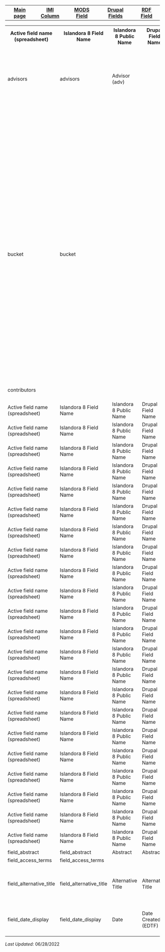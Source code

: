 <!DOCTYPE html>
<html>
<head>

</head>
<body>

<table style="width:100%">
		  <tr>
		    <th><a href="index.md">Main page</a></th>
			<th><a href="IMI.md">IMI Column</a></th>
		    <th><a href="MODS.md">MODS Field</a></th>
			<th><a href="DrupalFields.md">Drupal Fields</a></th>
		    <th><a href="RDF.md">RDF Field</a></th>
		  </tr>
		</table>
<table>
	<tr>
		<th>Active field name (spreadsheet)</th>
		<th>Islandora 8 Field Name</th>
		<th>Islandora 8 Public Name</th>
		<th>Drupal Field Name</th>
		<th>Migration Field Name</th>
		<th>Islandora 7 Field Name</th>
		<th>Islandora 7 Public Name</th>
		<th>BePress Name</th>
		<th>BePress Field Name</th>
		<th>RDA</th>
		<th>MARC</th>
		<th>DACS</th>
		<th>EAD</th>
		<th>MODS</th>
		<th>RDF</th>
		<th>Notes</th>
	 </tr>
	<tr>
		<td></td>
		<td></td>
		<td></td>
		<td></td>
		<td></td>
		<td>abstract_format</td>
		<td></td>
		<td>abstract_format</td>
		<td></td>
		<td></td>
		<td></td>
		<td></td>
		<td></td>
		<td>abstract</td>
		<td></td>
		<td>Deleted</td>
	</tr>
	<tr>
		<td></td>
		<td></td>
		<td></td>
		<td></td>
		<td></td>
		<td>accession_number</td>
		<td></td>
		<td>accession_number</td>
		<td>Accession Number</td>
		<td></td>
		<td></td>
		<td></td>
		<td></td>
		<td>identifier</td>
		<td></td>
		<td>Deleted. See field_source</td>
	</tr>
		<tr>
		    <td>advisors</td>
		    <td>advisors</td>
			<td>Advisor (adv)</td>
		    <td></td>
			<td>advisors</td>
			<td>advisors</td>
			<td>Advisor(s)</td>
			<td>advisor1</td>
			<td>Advisor(s)</td>
			<td>20.1</td>
			<td>700</td>
			<td>12.1</td>
			<td>controlaccess; famname; persname</td>
			<td>name--namePart</td>
			<td>local:adv</td>
		</tr>
		<tr>
		    <td></td>
		    <td></td>
			<td></td>
		    <td></td>
			<td></td>
			<td>attach_additional_files</td>
			<td></td>
			<td>attach_additional_files</td>
			<td>Additional Files</td>
			<td></td>
			<td></td>
			<td></td>
			<td></td>
			<td>location--url</td>
			<td></td>
		</tr>
		<tr>
		    <td></td>
		    <td></td>
			<td></td>
		    <td></td>
			<td></td>
			<td>author1_fname</td>
			<td></td>
			<td></td>
			<td></td>
			<td></td>
			<td></td>
			<td></td>
			<td></td>
			<td>name--namePart</td>
			<td></td>
		</tr>
		<tr>
		    <td></td>
		    <td></td>
			<td></td>
		    <td></td>
			<td></td>
			<td>author1_lname</td>
			<td></td>
			<td></td>
			<td></td>
			<td></td>
			<td></td>
			<td></td>
			<td></td>
			<td>name--namePart</td>
			<td></td>
		</tr>
		<tr>
		    <td></td>
		    <td></td>
			<td></td>
		    <td></td>
			<td></td>
			<td>author1_mname</td>
			<td></td>
			<td></td>
			<td></td>
			<td></td>
			<td></td>
			<td></td>
			<td></td>
			<td>name--namePart</td>
			<td></td>
		</tr>
		<tr>
		    <td></td>
		    <td></td>
			<td></td>
		    <td></td>
			<td></td>
			<td>author1_suffix</td>
			<td></td>
			<td></td>
			<td></td>
			<td></td>
			<td></td>
			<td></td>
			<td></td>
			<td>name--namePart</td>
			<td></td>
		</tr>
		<tr>
		    <td></td>
		    <td></td>
			<td></td>
		    <td></td>
			<td></td>
			<td>author2_fname</td>
			<td></td>
			<td></td>
			<td></td>
			<td></td>
			<td></td>
			<td></td>
			<td></td>
			<td>name--namePart</td>
			<td></td>
		</tr>
		<tr>
		    <td></td>
		    <td></td>
			<td></td>
		    <td></td>
			<td></td>
			<td>author2_lname</td>
			<td></td>
			<td></td>
			<td></td>
			<td></td>
			<td></td>
			<td></td>
			<td></td>
			<td>name--namePart</td>
			<td></td>
		</tr>
		<tr>
		    <td></td>
		    <td></td>
			<td></td>
		    <td></td>
			<td></td>
			<td>author2_mname</td>
			<td></td>
			<td></td>
			<td></td>
			<td></td>
			<td></td>
			<td></td>
			<td></td>
			<td>name--namePart</td>
			<td></td>
		</tr>
		<tr>
		    <td></td>
		    <td></td>
			<td></td>
		    <td></td>
			<td></td>
			<td>author2_suffix</td>
			<td></td>
			<td></td>
			<td></td>
			<td></td>
			<td></td>
			<td></td>
			<td></td>
			<td>name--namePart</td>
			<td></td>
		</tr>
		<tr>
		    <td></td>
		    <td></td>
			<td></td>
		    <td></td>
			<td></td>
			<td>author3_fname</td>
			<td></td>
			<td></td>
			<td></td>
			<td></td>
			<td></td>
			<td></td>
			<td></td>
			<td>name--namePart</td>
			<td></td>
		</tr>
		<tr>
		    <td></td>
		    <td></td>
			<td></td>
		    <td></td>
			<td></td>
			<td>author3_lname</td>
			<td></td>
			<td></td>
			<td></td>
			<td></td>
			<td></td>
			<td></td>
			<td></td>
			<td>name--namePart</td>
			<td></td>
		</tr>
		<tr>
		    <td></td>
		    <td></td>
			<td></td>
		    <td></td>
			<td></td>
			<td>author3_mname</td>
			<td></td>
			<td></td>
			<td></td>
			<td></td>
			<td></td>
			<td></td>
			<td></td>
			<td>name--namePart</td>
			<td></td>
		</tr>
		<tr>
		    <td></td>
		    <td></td>
			<td></td>
		    <td></td>
			<td></td>
			<td>author3_suffix</td>
			<td></td>
			<td></td>
			<td></td>
			<td></td>
			<td></td>
			<td></td>
			<td></td>
			<td>name--namePart</td>
			<td></td>
		</tr>
		<tr>
		    <td></td>
		    <td></td>
			<td></td>
		    <td></td>
			<td></td>
			<td>box</td>
			<td></td>
			<td></td>
			<td></td>
			<td></td>
			<td></td>
			<td></td>
			<td></td>
			<td></td>
			<td></td>
			<td>Deleted</td>
		</tr>
		<tr>
		    <td></td>
		    <td></td>
			<td></td>
		    <td></td>
			<td></td>
			<td>bp_categories</td>
			<td></td>
			<td>bp_categories</td>
			<td>Academic Discipline</td>
			<td></td>
			<td></td>
			<td></td>
			<td></td>
			<td>name--namePart</td>
			<td></td>
			<td>Deleted</td>
		</tr>
		<tr>
		    <td></td>
		    <td></td>
			<td></td>
		    <td></td>
			<td></td>
			<td>broad_creation_date</td>
			<td></td>
			<td>broad_creation_date</td>
			<td>Broad Date</td>
			<td></td>
			<td></td>
			<td></td>
			<td></td>
			<td>originInfo--dateOther</td>
			<td></td>
			<td>Deleted</td>
		</tr>
		<tr>
		    <td></td>
		    <td></td>
			<td></td>
		    <td></td>
			<td></td>
			<td>broad_date</td>
			<td></td>
			<td>broad_date</td>
			<td>Broad Date</td>
			<td></td>
			<td></td>
			<td></td>
			<td></td>
			<td>originInfo--dateOther</td>
			<td></td>
			<td>Deleted</td>
		</tr>
		<tr>
		    <td>bucket</td>
		    <td>bucket</td>
			<td></td>
		    <td></td>
			<td>bucket</td>
			<td>issue</td>
			<td></td>
			<td>issue</td>
			<td>[Unknown]</td>
			<td>2.12</td>
			<td>490; 830</td>
			<td></td>
			<td></td>
			<td>relatedItem--note</td>
			<td></td>
			<td></td>
		</tr>
		<tr>
		    <td></td>
		    <td></td>
			<td></td>
		    <td></td>
			<td></td>
			<td>buy_link</td>
			<td></td>
			<td>buy_link</td>
			<td>Buy Link</td>
			<td></td>
			<td></td>
			<td></td>
			<td></td>
			<td>relatedItem--location--url</td>
			<td></td>
			<td>Deleted</td>
		</tr>
		<tr>
		    <td></td>
		    <td></td>
			<td></td>
		    <td></td>
			<td></td>
			<td>calc_thumbnail_image_url</td>
			<td></td>
			<td>calc_thumbnail_image_url</td>
			<td></td>
			<td></td>
			<td></td>
			<td></td>
			<td></td>
			<td>location--url</td>
			<td></td>
			<td>Deleted</td>
		</tr>
		<tr>
		    <td></td>
		    <td></td>
			<td></td>
		    <td></td>
			<td></td>
			<td>calc_url</td>
			<td></td>
			<td>calc_url</td>
			<td></td>
			<td></td>
			<td></td>
			<td></td>
			<td></td>
			<td>location--url</td>
			<td></td>
			<td>Deleted</td>
		</tr>
		<tr>
		    <td></td>
		    <td></td>
			<td></td>
		    <td></td>
			<td></td>
			<td>campus_location</td>
			<td></td>
			<td>campus_location</td>
			<td>Campus Location</td>
			<td></td>
			<td></td>
			<td></td>
			<td></td>
			<td>location--physicalLocation</td>
			<td></td>
			<td>Deleted. See field_source</td>
		</tr>
		<tr>
		    <td></td>
		    <td></td>
			<td></td>
		    <td></td>
			<td></td>
			<td>catalog_id</td>
			<td></td>
			<td>catalog_id</td>
			<td>Maxey Catalog Number</td>
			<td></td>
			<td></td>
			<td></td>
			<td></td>
			<td>identifier</td>
			<td></td>
			<td>Deleted. See field_source</td>
		</tr>
		<tr>
		    <td></td>
		    <td></td>
			<td></td>
		    <td></td>
			<td></td>
			<td>city</td>
			<td></td>
			<td>City</td>
			<td>City</td>
			<td></td>
			<td></td>
			<td></td>
			<td></td>
			<td>OriginInfo--place--placeTerm</td>
			<td></td>
			<td>Deleted</td>
		</tr>
		<tr>
		    <td></td>
		    <td></td>
			<td></td>
		    <td></td>
			<td></td>
			<td>collection_name</td>
			<td></td>
			<td>collection_name</td>
			<td>Collection Name</td>
			<td></td>
			<td></td>
			<td></td>
			<td></td>
			<td>relatedItem--name--namePart--description</td>
			<td></td>
			<td>Deleted. See field_source</td>
		</tr>
		<tr>
		    <td></td>
		    <td></td>
			<td></td>
		    <td></td>
			<td></td>
			<td>comments</td>
			<td></td>
			<td>comments</td>
			<td>Comments</td>
			<td></td>
			<td></td>
			<td></td>
			<td></td>
			<td>note</td>
			<td></td>
			<td>Deleted. See field_description</td>
		</tr>
		<tr>
		    <td></td>
		    <td></td>
			<td></td>
		    <td></td>
			<td></td>
			<td>conference_track</td>
			<td></td>
			<td>conference_track</td>
			<td></td>
			<td></td>
			<td></td>
			<td></td>
			<td></td>
			<td>[unknown]</td>
			<td></td>
			<td>Deleted</td>
		</tr>
		<tr>
		    <td>contributors</td>
		    <td></td>
			<td></td>
		    <td></td>
			<td>contributors</td>
			<td>contributors</td>
			<td>Contributor(s)</td>
			<td>contributor</td>
			<td>Contributor</td>
			<td>20.2</td>
			<td>700</td>
			<td>12.1</td>
			<td>controlaccess; famname; persname</td>
			<td>name--namePart</td>
			<td>relators:ctb</td>
			<td>See field_linked_agent</td>
		</tr>
		<tr>
		    <td>Active field name (spreadsheet)</td>
		    <td>Islandora 8 Field Name</td>
			<td>Islandora 8 Public Name</td>
		    <td>Drupal Field Name</td>
			<td>Migration Field Name</td>
			<td>Islandora 7 Field Name</td>
			<td>Islandora 7 Public Name</td>
			<td>BePress Name</td>
			<td>BePress Field Name</td>
			<td>RDA</td>
			<td>MARC</td>
			<td>DACS</td>
			<td>EAD</td>
			<td>MODS</td>
			<td>RDF</td>
			<td>Note</td>
		</tr>
		<tr>
		    <td>Active field name (spreadsheet)</td>
		    <td>Islandora 8 Field Name</td>
			<td>Islandora 8 Public Name</td>
		    <td>Drupal Field Name</td>
			<td>Migration Field Name</td>
			<td>Islandora 7 Field Name</td>
			<td>Islandora 7 Public Name</td>
			<td>BePress Name</td>
			<td>BePress Field Name</td>
			<td>RDA</td>
			<td>MARC</td>
			<td>DACS</td>
			<td>EAD</td>
			<td>MODS</td>
			<td>RDF</td>
			<td>Note</td>
		</tr>
		<tr>
		    <td>Active field name (spreadsheet)</td>
		    <td>Islandora 8 Field Name</td>
			<td>Islandora 8 Public Name</td>
		    <td>Drupal Field Name</td>
			<td>Migration Field Name</td>
			<td>Islandora 7 Field Name</td>
			<td>Islandora 7 Public Name</td>
			<td>BePress Name</td>
			<td>BePress Field Name</td>
			<td>RDA</td>
			<td>MARC</td>
			<td>DACS</td>
			<td>EAD</td>
			<td>MODS</td>
			<td>RDF</td>
			<td>Note</td>
		</tr>
		<tr>
		    <td>Active field name (spreadsheet)</td>
		    <td>Islandora 8 Field Name</td>
			<td>Islandora 8 Public Name</td>
		    <td>Drupal Field Name</td>
			<td>Migration Field Name</td>
			<td>Islandora 7 Field Name</td>
			<td>Islandora 7 Public Name</td>
			<td>BePress Name</td>
			<td>BePress Field Name</td>
			<td>RDA</td>
			<td>MARC</td>
			<td>DACS</td>
			<td>EAD</td>
			<td>MODS</td>
			<td>RDF</td>
			<td>Note</td>
		</tr>
		<tr>
		    <td>Active field name (spreadsheet)</td>
		    <td>Islandora 8 Field Name</td>
			<td>Islandora 8 Public Name</td>
		    <td>Drupal Field Name</td>
			<td>Migration Field Name</td>
			<td>Islandora 7 Field Name</td>
			<td>Islandora 7 Public Name</td>
			<td>BePress Name</td>
			<td>BePress Field Name</td>
			<td>RDA</td>
			<td>MARC</td>
			<td>DACS</td>
			<td>EAD</td>
			<td>MODS</td>
			<td>RDF</td>
			<td>Note</td>
		</tr>
		<tr>
		    <td>Active field name (spreadsheet)</td>
		    <td>Islandora 8 Field Name</td>
			<td>Islandora 8 Public Name</td>
		    <td>Drupal Field Name</td>
			<td>Migration Field Name</td>
			<td>Islandora 7 Field Name</td>
			<td>Islandora 7 Public Name</td>
			<td>BePress Name</td>
			<td>BePress Field Name</td>
			<td>RDA</td>
			<td>MARC</td>
			<td>DACS</td>
			<td>EAD</td>
			<td>MODS</td>
			<td>RDF</td>
			<td>Note</td>
		</tr>
		<tr>
		    <td>Active field name (spreadsheet)</td>
		    <td>Islandora 8 Field Name</td>
			<td>Islandora 8 Public Name</td>
		    <td>Drupal Field Name</td>
			<td>Migration Field Name</td>
			<td>Islandora 7 Field Name</td>
			<td>Islandora 7 Public Name</td>
			<td>BePress Name</td>
			<td>BePress Field Name</td>
			<td>RDA</td>
			<td>MARC</td>
			<td>DACS</td>
			<td>EAD</td>
			<td>MODS</td>
			<td>RDF</td>
			<td>Note</td>
		</tr>
		<tr>
		    <td>Active field name (spreadsheet)</td>
		    <td>Islandora 8 Field Name</td>
			<td>Islandora 8 Public Name</td>
		    <td>Drupal Field Name</td>
			<td>Migration Field Name</td>
			<td>Islandora 7 Field Name</td>
			<td>Islandora 7 Public Name</td>
			<td>BePress Name</td>
			<td>BePress Field Name</td>
			<td>RDA</td>
			<td>MARC</td>
			<td>DACS</td>
			<td>EAD</td>
			<td>MODS</td>
			<td>RDF</td>
			<td>Note</td>
		</tr>
		<tr>
		    <td>Active field name (spreadsheet)</td>
		    <td>Islandora 8 Field Name</td>
			<td>Islandora 8 Public Name</td>
		    <td>Drupal Field Name</td>
			<td>Migration Field Name</td>
			<td>Islandora 7 Field Name</td>
			<td>Islandora 7 Public Name</td>
			<td>BePress Name</td>
			<td>BePress Field Name</td>
			<td>RDA</td>
			<td>MARC</td>
			<td>DACS</td>
			<td>EAD</td>
			<td>MODS</td>
			<td>RDF</td>
			<td>Note</td>
		</tr>
		<tr>
		    <td>Active field name (spreadsheet)</td>
		    <td>Islandora 8 Field Name</td>
			<td>Islandora 8 Public Name</td>
		    <td>Drupal Field Name</td>
			<td>Migration Field Name</td>
			<td>Islandora 7 Field Name</td>
			<td>Islandora 7 Public Name</td>
			<td>BePress Name</td>
			<td>BePress Field Name</td>
			<td>RDA</td>
			<td>MARC</td>
			<td>DACS</td>
			<td>EAD</td>
			<td>MODS</td>
			<td>RDF</td>
			<td>Note</td>
		</tr>
		<tr>
		    <td>Active field name (spreadsheet)</td>
		    <td>Islandora 8 Field Name</td>
			<td>Islandora 8 Public Name</td>
		    <td>Drupal Field Name</td>
			<td>Migration Field Name</td>
			<td>Islandora 7 Field Name</td>
			<td>Islandora 7 Public Name</td>
			<td>BePress Name</td>
			<td>BePress Field Name</td>
			<td>RDA</td>
			<td>MARC</td>
			<td>DACS</td>
			<td>EAD</td>
			<td>MODS</td>
			<td>RDF</td>
			<td>Note</td>
		</tr>
		<tr>
		    <td>Active field name (spreadsheet)</td>
		    <td>Islandora 8 Field Name</td>
			<td>Islandora 8 Public Name</td>
		    <td>Drupal Field Name</td>
			<td>Migration Field Name</td>
			<td>Islandora 7 Field Name</td>
			<td>Islandora 7 Public Name</td>
			<td>BePress Name</td>
			<td>BePress Field Name</td>
			<td>RDA</td>
			<td>MARC</td>
			<td>DACS</td>
			<td>EAD</td>
			<td>MODS</td>
			<td>RDF</td>
			<td>Note</td>
		</tr>
			<tr>
		    <td>Active field name (spreadsheet)</td>
		    <td>Islandora 8 Field Name</td>
			<td>Islandora 8 Public Name</td>
		    <td>Drupal Field Name</td>
			<td>Migration Field Name</td>
			<td>Islandora 7 Field Name</td>
			<td>Islandora 7 Public Name</td>
			<td>BePress Name</td>
			<td>BePress Field Name</td>
			<td>RDA</td>
			<td>MARC</td>
			<td>DACS</td>
			<td>EAD</td>
			<td>MODS</td>
			<td>RDF</td>
			<td>Note</td>
		</tr>
			<tr>
		    <td>Active field name (spreadsheet)</td>
		    <td>Islandora 8 Field Name</td>
			<td>Islandora 8 Public Name</td>
		    <td>Drupal Field Name</td>
			<td>Migration Field Name</td>
			<td>Islandora 7 Field Name</td>
			<td>Islandora 7 Public Name</td>
			<td>BePress Name</td>
			<td>BePress Field Name</td>
			<td>RDA</td>
			<td>MARC</td>
			<td>DACS</td>
			<td>EAD</td>
			<td>MODS</td>
			<td>RDF</td>
			<td>Note</td>
		</tr>
			<tr>
		    <td>Active field name (spreadsheet)</td>
		    <td>Islandora 8 Field Name</td>
			<td>Islandora 8 Public Name</td>
		    <td>Drupal Field Name</td>
			<td>Migration Field Name</td>
			<td>Islandora 7 Field Name</td>
			<td>Islandora 7 Public Name</td>
			<td>BePress Name</td>
			<td>BePress Field Name</td>
			<td>RDA</td>
			<td>MARC</td>
			<td>DACS</td>
			<td>EAD</td>
			<td>MODS</td>
			<td>RDF</td>
			<td>Note</td>
		</tr>
			<tr>
		    <td>Active field name (spreadsheet)</td>
		    <td>Islandora 8 Field Name</td>
			<td>Islandora 8 Public Name</td>
		    <td>Drupal Field Name</td>
			<td>Migration Field Name</td>
			<td>Islandora 7 Field Name</td>
			<td>Islandora 7 Public Name</td>
			<td>BePress Name</td>
			<td>BePress Field Name</td>
			<td>RDA</td>
			<td>MARC</td>
			<td>DACS</td>
			<td>EAD</td>
			<td>MODS</td>
			<td>RDF</td>
			<td>Note</td>
		</tr>
			<tr>
		    <td>Active field name (spreadsheet)</td>
		    <td>Islandora 8 Field Name</td>
			<td>Islandora 8 Public Name</td>
		    <td>Drupal Field Name</td>
			<td>Migration Field Name</td>
			<td>Islandora 7 Field Name</td>
			<td>Islandora 7 Public Name</td>
			<td>BePress Name</td>
			<td>BePress Field Name</td>
			<td>RDA</td>
			<td>MARC</td>
			<td>DACS</td>
			<td>EAD</td>
			<td>MODS</td>
			<td>RDF</td>
			<td>Note</td>
		</tr>
			<tr>
		    <td>Active field name (spreadsheet)</td>
		    <td>Islandora 8 Field Name</td>
			<td>Islandora 8 Public Name</td>
		    <td>Drupal Field Name</td>
			<td>Migration Field Name</td>
			<td>Islandora 7 Field Name</td>
			<td>Islandora 7 Public Name</td>
			<td>BePress Name</td>
			<td>BePress Field Name</td>
			<td>RDA</td>
			<td>MARC</td>
			<td>DACS</td>
			<td>EAD</td>
			<td>MODS</td>
			<td>RDF</td>
			<td>Note</td>
		</tr>
			<tr>
		    <td>Active field name (spreadsheet)</td>
		    <td>Islandora 8 Field Name</td>
			<td>Islandora 8 Public Name</td>
		    <td>Drupal Field Name</td>
			<td>Migration Field Name</td>
			<td>Islandora 7 Field Name</td>
			<td>Islandora 7 Public Name</td>
			<td>BePress Name</td>
			<td>BePress Field Name</td>
			<td>RDA</td>
			<td>MARC</td>
			<td>DACS</td>
			<td>EAD</td>
			<td>MODS</td>
			<td>RDF</td>
			<td>Note</td>
		</tr>
			<tr>
		    <td>Active field name (spreadsheet)</td>
		    <td>Islandora 8 Field Name</td>
			<td>Islandora 8 Public Name</td>
		    <td>Drupal Field Name</td>
			<td>Migration Field Name</td>
			<td>Islandora 7 Field Name</td>
			<td>Islandora 7 Public Name</td>
			<td>BePress Name</td>
			<td>BePress Field Name</td>
			<td>RDA</td>
			<td>MARC</td>
			<td>DACS</td>
			<td>EAD</td>
			<td>MODS</td>
			<td>RDF</td>
			<td>Note</td>
		</tr>
			<tr>
		    <td>Active field name (spreadsheet)</td>
		    <td>Islandora 8 Field Name</td>
			<td>Islandora 8 Public Name</td>
		    <td>Drupal Field Name</td>
			<td>Migration Field Name</td>
			<td>Islandora 7 Field Name</td>
			<td>Islandora 7 Public Name</td>
			<td>BePress Name</td>
			<td>BePress Field Name</td>
			<td>RDA</td>
			<td>MARC</td>
			<td>DACS</td>
			<td>EAD</td>
			<td>MODS</td>
			<td>RDF</td>
			<td>Note</td>
		</tr>
			<tr>
		    <td>Active field name (spreadsheet)</td>
		    <td>Islandora 8 Field Name</td>
			<td>Islandora 8 Public Name</td>
		    <td>Drupal Field Name</td>
			<td>Migration Field Name</td>
			<td>Islandora 7 Field Name</td>
			<td>Islandora 7 Public Name</td>
			<td>BePress Name</td>
			<td>BePress Field Name</td>
			<td>RDA</td>
			<td>MARC</td>
			<td>DACS</td>
			<td>EAD</td>
			<td>MODS</td>
			<td>RDF</td>
			<td>Note</td>
		</tr>
	<tr>
		<td>field_abstract</td>
		 <td>field_abstract</td>
		<td>Abstract</td>
		<td>Abstract</td>
		<td>abstract</td>
		<td>abstract</td>
		<td>Abstract</td>
		<td>abstract</td>
		<td>Abstract</td>
		<td>7.10</td>
		<td>520</td>
		<td>3.1</td>
		<td>scopecontent</td>
		<td>abstract</td>
		<td>dcterms:abstract</td>
		<td></td>
	</tr>
	<tr>
		<td>field_access_terms</td>
		<td>field_access_terms</td>
		<td></td>
		<td></td>
		<td></td>
		<td></td>
		<td></td>
		<td></td>
		<td></td>
		<td>3.20</td>
		<td>340. 538</td>
		<td>4.3</td>
		<td>phystech</td>
		<td></td>
		<td></td>
	</tr>
	<tr>
		<td>field_alternative_title</td>
		<td>field_alternative_title</td>
		<td>Alternative Title</td>
		<td>Alternative Title</td>
		<td>nonenglish_title, title_alternative</td>
		<td>nonenglish_title, title_alternative</td>
		<td>Islandora 7 Public Name</td>
		<td>nonenglish_title</td>
		<td>Thesis Title in English (If different from above)</td>
		<td>2.3.3, 2.3.6, 2.3.7, 2.3.8</td>
		<td>246, 247, 242</td>
		<td>2.3</td>
		<td>unititle?</td>
		<td>titleInfo/title</td>
		<td>dcterms:alternative</td>
		<td></td>
	</tr>
	<tr>
		<td>field_date_display</td>
		<td>field_date_display</td>
		<td>Date</td>
		<td>Date Created (EDTF)</td>
		<td>date_display, mods_display_date</td>
		<td>date_display, mods_display_date</td>
		<td>Date</td>
		<td></td>
		<td></td>
		<td>2.76, 2.86, 2.96, 2.11, 2.10.6</td>
		<td>0087/-14, 260, 264</td>
		<td>[unknown]</td>
		<td>[unknown]</td>
		<td>originInfo/dateOther</td>
		<td>dcterms:created</td>
		<td></td>
	</tr>
</table>
<dl>
	<p><i>Last Updated: </i>06/28/2022</p>
</dl>
</body>
</html>
